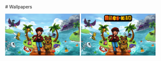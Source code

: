 <div class='textblock' markdown="1">
# Wallpapers

<a href='/wallpapers/miles-and-kilo-wallpaper-no-text.jpg'><img src='/wallpapers/miles-and-kilo-wallpaper-no-text.jpg' width='240'/></a> <a href='/wallpapers/miles-and-kilo-wallpaper-text.jpg'><img src='/wallpapers/miles-and-kilo-wallpaper-text.jpg' width='240'/></a>
</div>
